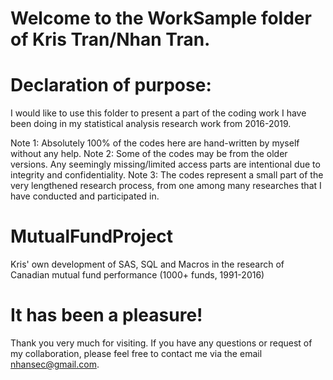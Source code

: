 # Welcome to the WorkSample folder of Kris Tran/Nhan Tran. 
# Declaration of purpose:
I would like to use this folder to present a part of the coding work I have been doing in my statistical analysis research work from 2016-2019.

Note 1: Absolutely 100% of the codes here are hand-written by myself without any help.
Note 2: Some of the codes may be from the older versions. Any seemingly missing/limited access parts are intentional due to integrity and confidentiality.
Note 3: The codes represent a small part of the very lengthened research process, from one among many researches that I have conducted and participated in.

# MutualFundProject
Kris' own development of SAS, SQL and Macros in the research of Canadian mutual fund performance (1000+ funds, 1991-2016)

# It has been a pleasure!
Thank you very much for visiting.
If you have any questions or request of my collaboration, please feel free to contact me via the email nhansec@gmail.com.
